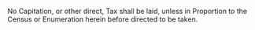 No Capitation, or other direct, Tax shall be laid, unless in Proportion to the Census or Enumeration herein before directed to be taken.
